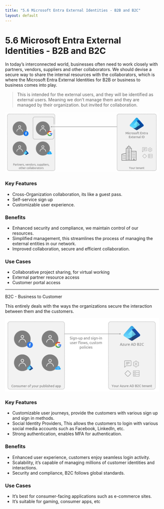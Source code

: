 ```yaml
---
title: "5.6 Microsoft Entra External Identities - B2B and B2C"
layout: default
---
```


# 5.6 Microsoft Entra External Identities - B2B and B2C

In today’s interconnected world, businesses often need to work closely with partners, vendors, suppliers and other collaborators. We should devise a secure way to share the internal resources with the collaborators, which is where the Microsoft Entra External Identities for B2B or business to business comes into play.

> This is intended for the external users, and they will be identified as external users. Meaning we don’t manage them and they are managed by their organization. but invited for collaboration.
> 

![image.png](/assets/images/image-5.png)

### Key Features

- Cross-Organization collaboration, its like a guest pass.
- Self-service sign up
- Customizable user experience.

### Benefits

- Enhanced security and compliance, we maintain control of our resources.
- Simplified management, this streamlines the process of managing the external entities in our network.
- Improved collaboration, secure and efficient collaboration.

### Use Cases

- Collaborative project sharing, for virtual working
- External partner resource access
- Customer portal access

---

B2C - Business to Customer 

This entirely deals with the ways the organizations secure the interaction between them and the customers.

![image.png](/assets/images/image-6.png)

### Key Features

- Customizable user journeys, provide the customers with various sign up and sign in methods.
- Social Identity Providers, This allows the customers to login with various social media accounts such as Facebook, LinkedIn, etc.
- Strong authentication, enables MFA for authentication.

### Benefits

- Enhanced user experience, customers enjoy seamless login activity.
- Scalability, it’s capable of managing millions of customer identities and interactions.
- Security and compliance, B2C follows global standards.

### Use Cases

- It’s best for consumer-facing applications such as e-commerce sites.
- It’s suitable for gaming, consumer apps, etc